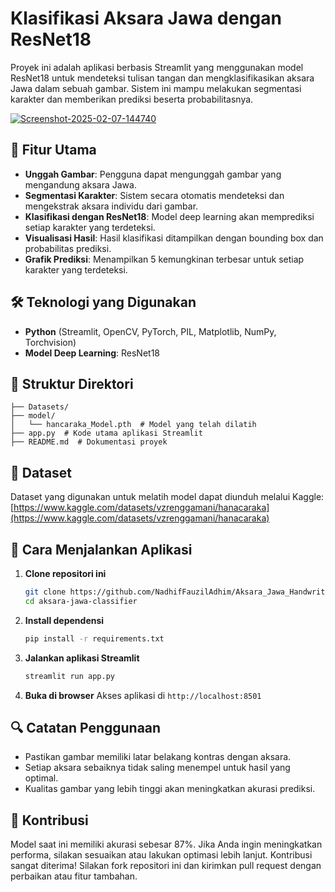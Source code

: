 # Klasifikasi Aksara Jawa dengan ResNet18

Proyek ini adalah aplikasi berbasis Streamlit yang menggunakan model ResNet18 untuk mendeteksi tulisan tangan dan mengklasifikasikan aksara Jawa dalam sebuah gambar. Sistem ini mampu melakukan segmentasi karakter dan memberikan prediksi beserta probabilitasnya.

<a href="https://ibb.co.com/DgWxZmXG"><img src="https://i.ibb.co.com/rf0CVqPb/Screenshot-2025-02-07-144740.png" alt="Screenshot-2025-02-07-144740" border="0"></a>

## 📌 Fitur Utama
- **Unggah Gambar**: Pengguna dapat mengunggah gambar yang mengandung aksara Jawa.
- **Segmentasi Karakter**: Sistem secara otomatis mendeteksi dan mengekstrak aksara individu dari gambar.
- **Klasifikasi dengan ResNet18**: Model deep learning akan memprediksi setiap karakter yang terdeteksi.
- **Visualisasi Hasil**: Hasil klasifikasi ditampilkan dengan bounding box dan probabilitas prediksi.
- **Grafik Prediksi**: Menampilkan 5 kemungkinan terbesar untuk setiap karakter yang terdeteksi.

## 🛠 Teknologi yang Digunakan
- **Python** (Streamlit, OpenCV, PyTorch, PIL, Matplotlib, NumPy, Torchvision)
- **Model Deep Learning**: ResNet18

## 📂 Struktur Direktori
```
├── Datasets/
├── model/
│   └── hancaraka_Model.pth  # Model yang telah dilatih
├── app.py  # Kode utama aplikasi Streamlit
├── README.md  # Dokumentasi proyek
```

## 📜 Dataset
Dataset yang digunakan untuk melatih model dapat diunduh melalui Kaggle:
[https://www.kaggle.com/datasets/vzrenggamani/hanacaraka](https://www.kaggle.com/datasets/vzrenggamani/hanacaraka)

## 🚀 Cara Menjalankan Aplikasi
1. **Clone repositori ini**
   ```sh
   git clone https://github.com/NadhifFauzilAdhim/Aksara_Jawa_Handwriting_classifier_Apps.git
   cd aksara-jawa-classifier
   ```

2. **Install dependensi**
   ```sh
   pip install -r requirements.txt
   ```

3. **Jalankan aplikasi Streamlit**
   ```sh
   streamlit run app.py
   ```

4. **Buka di browser**
   Akses aplikasi di `http://localhost:8501`

## 🔍 Catatan Penggunaan
- Pastikan gambar memiliki latar belakang kontras dengan aksara.
- Setiap aksara sebaiknya tidak saling menempel untuk hasil yang optimal.
- Kualitas gambar yang lebih tinggi akan meningkatkan akurasi prediksi.

## 🤝 Kontribusi
Model saat ini memiliki akurasi sebesar 87%. Jika Anda ingin meningkatkan performa, silakan sesuaikan atau lakukan optimasi lebih lanjut.
Kontribusi sangat diterima! Silakan fork repositori ini dan kirimkan pull request dengan perbaikan atau fitur tambahan.


